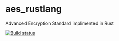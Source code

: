 # aes_rustlang
Advanced Encryption Standard implimented in Rust

[![Build status](https://ci.appveyor.com/api/projects/status/uo6o5pr9i885va5b?svg=true)](https://ci.appveyor.com/project/hukatama024e/aes-rustlang)
